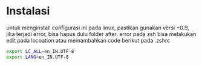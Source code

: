 # Instalasi
untuk menginstall configurasi ini pada linux, pastikan gunakan versi +0.9, jika terjadi error, bisa hapus dulu folder after.
error pada zsh bisa melakukan edit pada locoation atau memambahkan code berikut pada .zshrc
```sh
export LC_ALL=en_IN.UTF-8
export LANG=en_IN.UTF-8
```
